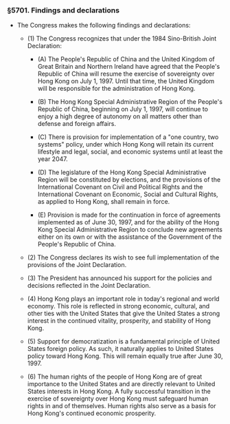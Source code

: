 ### §5701. Findings and declarations
* The Congress makes the following findings and declarations:

  * (1) The Congress recognizes that under the 1984 Sino-British Joint Declaration:

    * (A) The People's Republic of China and the United Kingdom of Great Britain and Northern Ireland have agreed that the People's Republic of China will resume the exercise of sovereignty over Hong Kong on July 1, 1997. Until that time, the United Kingdom will be responsible for the administration of Hong Kong.

    * (B) The Hong Kong Special Administrative Region of the People's Republic of China, beginning on July 1, 1997, will continue to enjoy a high degree of autonomy on all matters other than defense and foreign affairs.

    * (C) There is provision for implementation of a "one country, two systems" policy, under which Hong Kong will retain its current lifestyle and legal, social, and economic systems until at least the year 2047.

    * (D) The legislature of the Hong Kong Special Administrative Region will be constituted by elections, and the provisions of the International Covenant on Civil and Political Rights and the International Covenant on Economic, Social and Cultural Rights, as applied to Hong Kong, shall remain in force.

    * (E) Provision is made for the continuation in force of agreements implemented as of June 30, 1997, and for the ability of the Hong Kong Special Administrative Region to conclude new agreements either on its own or with the assistance of the Government of the People's Republic of China.


  * (2) The Congress declares its wish to see full implementation of the provisions of the Joint Declaration.

  * (3) The President has announced his support for the policies and decisions reflected in the Joint Declaration.

  * (4) Hong Kong plays an important role in today's regional and world economy. This role is reflected in strong economic, cultural, and other ties with the United States that give the United States a strong interest in the continued vitality, prosperity, and stability of Hong Kong.

  * (5) Support for democratization is a fundamental principle of United States foreign policy. As such, it naturally applies to United States policy toward Hong Kong. This will remain equally true after June 30, 1997.

  * (6) The human rights of the people of Hong Kong are of great importance to the United States and are directly relevant to United States interests in Hong Kong. A fully successful transition in the exercise of sovereignty over Hong Kong must safeguard human rights in and of themselves. Human rights also serve as a basis for Hong Kong's continued economic prosperity.